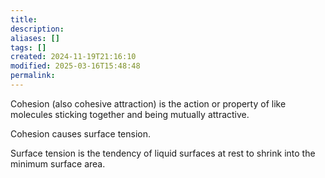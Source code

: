 ```yaml
---
title: 
description: 
aliases: []
tags: []
created: 2024-11-19T21:16:10
modified: 2025-03-16T15:48:48
permalink:
---
```


Cohesion (also cohesive attraction) is the action or property of like molecules sticking together and being mutually attractive.

Cohesion causes surface tension.

Surface tension is the tendency of liquid surfaces at rest to shrink into the minimum surface area.
